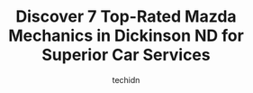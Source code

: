 ---
layout: ampstory
image: https://images.unsplash.com/photo-1596157783372-71ada8d5836b?ixlib=rb-4.0.3&ixid=MnwxMjA3fDB8MHxwaG90by1wYWdlfHx8fGVufDB8fHx8&auto=format&fit=crop&w=640&h=853&q=80
author: techidn
featured: false
description: When it comes to maintaining and repairing your vehicle in Dickinson ND, USA, you deserve nothing but the best. Thats why the 7 best Mazda Mechanic in the area are here to offer their exper
title: Discover 7 Top-Rated Mazda Mechanics in Dickinson ND for Superior Car Services
cover:
   title: Discover 7 Top-Rated Mazda Mechanics in Dickinson ND for Superior Car Services
   subtitle: Rickpate
   background: https://images.unsplash.com/photo-1596157783372-71ada8d5836b?ixlib=rb-4.0.3&ixid=MnwxMjA3fDB8MHxwaG90by1wYWdlfHx8fGVufDB8fHx8&auto=format&fit=crop&w=640&h=853&q=80

pages: 
 - layout: thirds
   top: <h1>#1 East End Towing</h1>
   bottom: "<p>These guys came in clutch, we had a driver having fuel filter issues, not only did they get him off of the road they followed him back to their shop and made sure everyth</p>"
   background: https://www.knot35.com/toplist/wp-content/uploads/2023/06/best-mazda-mechanic-1-in-dickinson-nd-1685837355.jpeg
   backgroundblur: true
 - layout: thirds
   top: <h1>#2 NAPA Auto Parts - Prairie Auto Parts</h1>
   bottom: "<p>501A E Villard St, Dickinson, ND 58601, United States</p>"
   background: https://www.knot35.com/toplist/wp-content/uploads/2023/06/best-mazda-mechanic-2-in-dickinson-nd-1685837356.jpeg
   cta:
      link: https://www.knot35.com/toplist/discover-7-top-rated-mazda-mechanics-in-dickinson-nd-for-superior-car-services/
      text: Discover 7 Top-Rated Mazda Mechanics in Dickinson ND for Superior Car Services
 - layout: thirds
   top: <h1>#3 Chads Automotive Clinic</h1>
   bottom: "<p>302 E Villard St, Dickinson, ND 58601, United States</p>"
   background: https://www.knot35.com/toplist/wp-content/uploads/2023/06/best-mazda-mechanic-3-in-dickinson-nd-1685837356.jpeg
   cta:
      link: https://www.knot35.com/toplist/discover-7-top-rated-mazda-mechanics-in-dickinson-nd-for-superior-car-services/
      text: Discover 7 Top-Rated Mazda Mechanics in Dickinson ND for Superior Car Services
 - layout: thirds
   top: <h1>#4 Autorama Auto Sales and Rentals</h1>
   bottom: "<p>1765 Interstate 94 Business Loop E, Dickinson, ND 58601, United States</p>"
   background: https://images.unsplash.com/photo-1574169208507-84376144848b?ixlib=rb-4.0.3&ixid=MnwxMjA3fDB8MHxwaG90by1wYWdlfHx8fGVufDB8fHx8&auto=format&fit=crop&w=640&h=853&q=80
   cta:
      link: https://www.knot35.com/toplist/discover-7-top-rated-mazda-mechanics-in-dickinson-nd-for-superior-car-services/
      text: Discover 7 Top-Rated Mazda Mechanics in Dickinson ND for Superior Car Services
 - layout: thirds
   top: <h1>#5 R & R Auto Farm & Electric Inc</h1>
   bottom: "<p>117 21st St E, Dickinson, ND 58601, United States</p>"
   background: https://images.unsplash.com/photo-1599422314077-f4dfdaa4cd09?ixlib=rb-4.0.3&ixid=MnwxMjA3fDB8MHxwaG90by1wYWdlfHx8fGVufDB8fHx8&auto=format&fit=crop&w=640&h=853&q=80
   cta:
      link: https://www.knot35.com/toplist/discover-7-top-rated-mazda-mechanics-in-dickinson-nd-for-superior-car-services/
      text: Discover 7 Top-Rated Mazda Mechanics in Dickinson ND for Superior Car Services
 - layout: thirds
   top: <h1>#6 Simon Truck and Auto Center</h1>
   bottom: "<p>174 22nd St E, Dickinson, ND 58601, United States</p>"
   background: https://images.unsplash.com/photo-1496096265110-f83ad7f96608?ixlib=rb-4.0.3&ixid=MnwxMjA3fDB8MHxwaG90by1wYWdlfHx8fGVufDB8fHx8&auto=format&fit=crop&w=640&h=853&q=80
   cta:
      link: https://www.knot35.com/toplist/discover-7-top-rated-mazda-mechanics-in-dickinson-nd-for-superior-car-services/
      text: Discover 7 Top-Rated Mazda Mechanics in Dickinson ND for Superior Car Services
 - layout: thirds
   top: <h1>#7 Meyer Industries LLC.</h1>
   bottom: "<p>4310 Sims St, Dickinson, ND 58601, United States</p>"
   background: https://images.unsplash.com/photo-1527066579998-dbbae57f45ce?ixlib=rb-4.0.3&ixid=MnwxMjA3fDB8MHxwaG90by1wYWdlfHx8fGVufDB8fHx8&auto=format&fit=crop&w=640&h=853&q=80
   cta:
      link: https://www.knot35.com/toplist/discover-7-top-rated-mazda-mechanics-in-dickinson-nd-for-superior-car-services/
      text: Discover 7 Top-Rated Mazda Mechanics in Dickinson ND for Superior Car Services
 - layout: thirds
   middle: Continue reading...
   background: https://images.unsplash.com/photo-1580610447943-1bfbef5efe07?ixlib=rb-4.0.3&ixid=MnwxMjA3fDB8MHxwaG90by1wYWdlfHx8fGVufDB8fHx8&auto=format&fit=crop&w=640&h=853&q=80
   cta:
      link: https://www.knot35.com/toplist/discover-7-top-rated-mazda-mechanics-in-dickinson-nd-for-superior-car-services/
      text: Discover 7 Top-Rated Mazda Mechanics in Dickinson ND for Superior Car Services
      
---